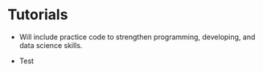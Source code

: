 # Tutorials

- Will include practice code to strengthen programming, developing, and data science skills.

- Test
